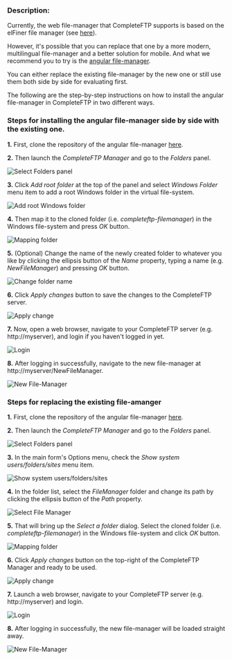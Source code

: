 ### Description: 
Currently, the web file-manager that CompleteFTP supports is based on the elFiner file manager (see [here](https://enterprisedt.com/products/completeftp/doc/guide/html/howtousefilemanager.html)).

However, it's possible that you can replace that one by a more modern, multilingual file-manager and a better solution for mobile. And what we recommend you to try is the [angular file-manager](https://github.com/joni2back/angular-filemanager).

You can either replace the existing file-manager by the new one or still use them both side by side for evaluating first.

The following are the step-by-step instructions on how to install the angular file-manager in CompleteFTP in two different ways.

### Steps for installing the angular file-manager side by side with the existing one.

**1.** First, clone the repository of the angular file-manager [here](https://github.com/EnterpriseDT/completeftp-filemanager).

**2.** Then launch the *CompleteFTP Manager* and go to the *Folders* panel.
 
![Select Folders panel](/img/selectFolderPanel.png)

**3.** Click *Add root folder* at the top of the panel and select *Windows Folder* menu item to add a root Windows folder in the virtual file-system.

![Add root Windows folder](/img/addRootWindowsFolder.png)

**4.** Then map it to the cloned folder (i.e. *completeftp-filemanager*) in the Windows file-system and press *OK* button.

![Mapping folder](/img/mapFolder.png)

**5.** (Optional) Change the name of the newly created folder to whatever you like by clicking the ellipsis button of the *Name* property, typing a name (e.g. *NewFileManager*) and pressing *OK* button. 

![Change folder name](/img/changeFolderName.png)

**6.** Click *Apply changes* button to save the changes to the CompleteFTP server.

![Apply change](/img/applyChanges.png)

**7.** Now, open a web browser, navigate to your CompleteFTP server (e.g. http://myserver), and login if you haven't logged in yet.

![Login](/img/login.png)

**8.** After logging in successfully, navigate to the new file-manager at http://myserver/NewFileManager.

![New File-Manager](/img/installFileManagerResult.png)


### Steps for replacing the existing file-amanger

**1.** First, clone the repository of the angular file-manager [here](https://github.com/EnterpriseDT/completeftp-filemanager).

**2.** Then launch the *CompleteFTP Manager* and go to the *Folders* panel.

![Select Folders panel](/img/selectFolderPanel.png)

**3.** In the main form's Options menu, check the *Show system users/folders/sites* menu item.

![Show system users/folders/sites](/img/showSystemFolders.png)

**4.** In the folder list, select the *FileManager* folder and change its path by clicking the ellipsis button of the *Path* property.

![Select File Manager](/img/selectFileManagerFolder.png)

**5.** That will bring up the *Select a folder* dialog. Select the cloned folder (i.e. *completeftp-filemanager*) in the Windows file-system and click *OK* button.

![Mapping folder](/img/mapFolder.png)

**6.** Click *Apply changes* button on the top-right of the CompleteFTP Manager and ready to be used.

![Apply change](/img/applyChanges.png)

**7.** Launch a web browser, navigate to your CompleteFTP server (e.g. http://myserver) and login.

![Login](/img/login.png)

**8.** After logging in successfully, the new file-manager will be loaded straight away.

![New File-Manager](/img/replaceFileManagerResult.png)
 

